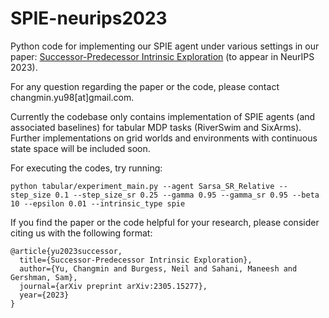 # SPIE-neurips2023 

Python code for implementing our SPIE agent under various settings in our paper: [Successor-Predecessor Intrinsic Exploration](https://arxiv.org/abs/2305.15277) (to appear in NeurIPS 2023).

For any question regarding the paper or the code, please contact changmin.yu98[at]gmail.com.

Currently the codebase only contains implementation of SPIE agents (and associated baselines) for tabular MDP tasks (RiverSwim and SixArms). Further implementations on grid worlds and environments with continuous state space will be included soon.

For executing the codes, try running:
```
python tabular/experiment_main.py --agent Sarsa_SR_Relative --step_size 0.1 --step_size_sr 0.25 --gamma 0.95 --gamma_sr 0.95 --beta 10 --epsilon 0.01 --intrinsic_type spie
```

If you find the paper or the code helpful for your research, please consider citing us with the following format:
```
@article{yu2023successor,
  title={Successor-Predecessor Intrinsic Exploration},
  author={Yu, Changmin and Burgess, Neil and Sahani, Maneesh and Gershman, Sam},
  journal={arXiv preprint arXiv:2305.15277},
  year={2023}
}
```